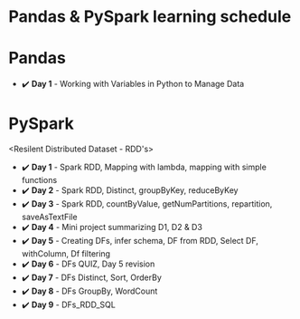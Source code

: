 # Pandas & PySpark learning schedule



# Pandas

- :heavy_check_mark: **Day 1** - Working with Variables in Python to Manage Data



# PySpark

<Resilent Distributed Dataset - RDD's>
- :heavy_check_mark: **Day 1** - Spark RDD, Mapping with lambda, mapping with simple functions
- :heavy_check_mark: **Day 2** - Spark RDD, Distinct, groupByKey, reduceByKey
- :heavy_check_mark: **Day 3** - Spark RDD, countByValue, getNumPartitions, repartition, saveAsTextFile
- :heavy_check_mark: **Day 4** - Mini project summarizing D1, D2 & D3
- :heavy_check_mark: **Day 5** - Creating DFs, infer schema, DF from RDD, Select DF, withColumn, Df filtering
- :heavy_check_mark: **Day 6** - DFs QUIZ, Day 5 revision
- :heavy_check_mark: **Day 7** - DFs Distinct, Sort, OrderBy
- :heavy_check_mark: **Day 8** - DFs GroupBy, WordCount
- :heavy_check_mark: **Day 9** - DFs_RDD_SQL